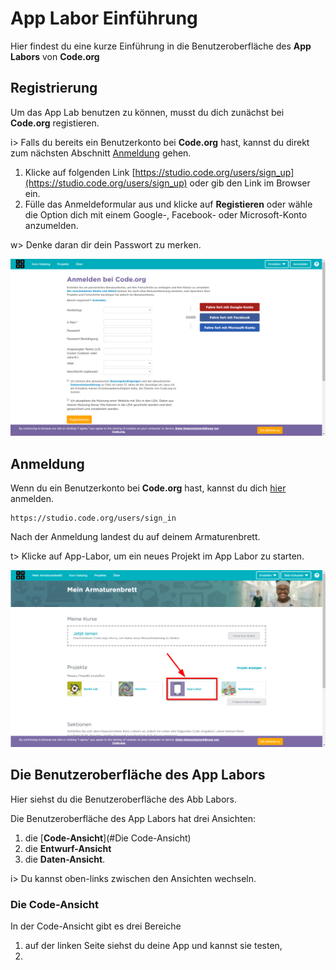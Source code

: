 # App Labor Einführung

Hier findest du eine kurze Einführung in die Benutzeroberfläche des **App Labors** von **Code.org**

## Registrierung
Um das App Lab benutzen zu können, musst du dich zunächst bei **Code.org** registieren.

i> Falls du bereits ein Benutzerkonto bei **Code.org** hast, kannst du direkt zum nächsten Abschnitt [Anmeldung](#Anmeldung) gehen.

1. Klicke auf folgenden Link [https://studio.code.org/users/sign_up](https://studio.code.org/users/sign_up) oder gib den Link im Browser ein.
2. Fülle das Anmeldeformular aus und klicke auf **Registieren** oder wähle die Option dich mit einem Google-, Facebook- oder Microsoft-Konto anzumelden.

w> Denke daran dir dein Passwort zu merken.

![Anmeldeformular von Code.org](img/Anmeldung_bei_Code.png "Anmeldeformular von Code.org")


## Anmeldung
Wenn du ein Benutzerkonto bei **Code.org** hast, kannst du dich [hier](https://studio.code.org/users/sign_in) anmelden.
```
https://studio.code.org/users/sign_in
```

Nach der Anmeldung landest du auf deinem Armaturenbrett.

t> Klicke auf App-Labor, um ein neues Projekt im App Labor zu starten.

![Armaturenbrett](img/Mein_Armaturenbrett.png)

## Die Benutzeroberfläche des App Labors

Hier siehst du die Benutzeroberfläche des Abb Labors.


Die Benutzeroberfläche des App Labors hat drei Ansichten:
1. die [**Code-Ansicht**](#Die Code-Ansicht)
2. die **Entwurf-Ansicht**
3. die **Daten-Ansicht**.

i> Du kannst oben-links zwischen den Ansichten wechseln.


### Die Code-Ansicht

In der Code-Ansicht gibt es drei Bereiche
1. auf der linken Seite siehst du deine App und kannst sie testen,
2. 



